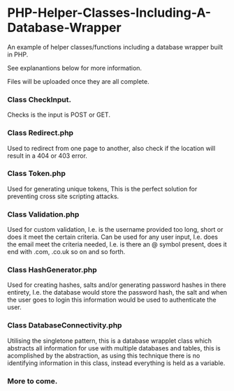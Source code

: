 # PHP-Helper-Classes-Including-A-Database-Wrapper
An example of helper classes/functions including a database wrapper built in PHP.

See explanantions below for more information.

Files will be uploaded once they are all complete.


### Class CheckInput.
Checks is the input is POST or GET.

### Class Redirect.php
Used to redirect from one page to another, also check if the location will result in a 404 or 403 error.

### Class Token.php
Used for generating unique tokens, This is the perfect solution for preventing cross site scripting attacks.

### Class Validation.php
Used for custom validation, I.e. is the username provided too long, short or does it meet the certain criteria.
Can be used for any user input, I.e. does the email meet the criteria needed, I.e. is there an @ symbol present, does it end with .com, .co.uk so on and so forth.

### Class HashGenerator.php
Used for creating hashes, salts and/or generating password hashes in there entirety, I.e. the database would store the password hash, the salt and when the user goes to login this information would be used to authenticate the user.

### Class DatabaseConnectivity.php
Utilising the singletone pattern, this is a database wrapplet class which abstracts all information for use with multiple databases and tables, this is acomplished by the abstraction, as using this technique there is no identifying information in this class, instead everything is held as a variable.

### More to come.
